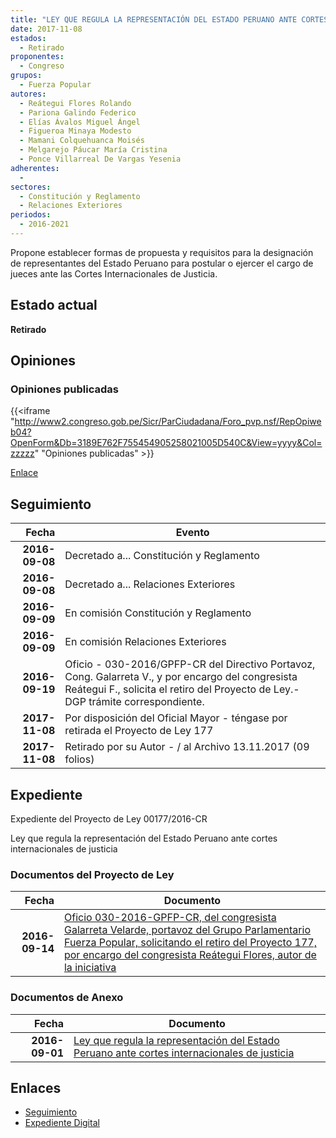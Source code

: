 ```yaml
---
title: "LEY QUE REGULA LA REPRESENTACIÓN DEL ESTADO PERUANO ANTE CORTES INTERNACIONALES DE JUSTICIA"
date: 2017-11-08
estados: 
  - Retirado
proponentes: 
  - Congreso
grupos: 
  - Fuerza Popular
autores: 
  - Reátegui Flores Rolando
  - Pariona Galindo Federico
  - Elías Ávalos Miguel Ángel
  - Figueroa Minaya Modesto
  - Mamani Colquehuanca Moisés
  - Melgarejo Páucar María Cristina
  - Ponce Villarreal De Vargas Yesenia
adherentes: 
  - 
sectores: 
  - Constitución y Reglamento
  - Relaciones Exteriores
periodos: 
  - 2016-2021
---
```


Propone establecer formas de propuesta y requisitos para la designación de representantes del Estado Peruano para postular o ejercer el cargo de jueces ante las Cortes Internacionales de Justicia.


## Estado actual

**Retirado**

## Opiniones

### Opiniones publicadas

{{<iframe "http://www2.congreso.gob.pe/Sicr/ParCiudadana/Foro_pvp.nsf/RepOpiweb04?OpenForm&Db=3189E762F755454905258021005D540C&View=yyyy&Col=zzzzz" "Opiniones publicadas" >}}

[Enlace](http://www2.congreso.gob.pe/Sicr/ParCiudadana/Foro_pvp.nsf/RepOpiweb04?OpenForm&Db=3189E762F755454905258021005D540C&View=yyyy&Col=zzzzz)

## Seguimiento

| Fecha | Evento |
|------:|--------|
| **2016-09-08** | Decretado a... Constitución y Reglamento|
| **2016-09-08** | Decretado a... Relaciones Exteriores|
| **2016-09-09** | En comisión Constitución y Reglamento|
| **2016-09-09** | En comisión Relaciones Exteriores|
| **2016-09-19** | Oficio - 030-2016/GPFP-CR del Directivo Portavoz, Cong. Galarreta V., y por encargo del congresista Reátegui F., solicita el retiro del Proyecto de Ley.-DGP trámite correspondiente.|
| **2017-11-08** | Por disposición del Oficial Mayor - téngase por retirada el Proyecto de Ley 177|
| **2017-11-08** | Retirado por su Autor - / al Archivo 13.11.2017 (09 folios)|


## Expediente

Expediente del Proyecto de Ley 00177/2016-CR

Ley que regula la representación del Estado Peruano ante cortes internacionales de justicia


### Documentos del Proyecto de Ley

| Fecha | Documento |
|------:|--------|
| **2016-09-14** | [Oficio 030-2016-GPFP-CR, del congresista Galarreta Velarde, portavoz del Grupo Parlamentario Fuerza Popular, solicitando el retiro del Proyecto 177, por encargo del congresista Reátegui Flores, autor de la iniciativa](http://www.leyes.congreso.gob.pe/Documentos/2016_2021/Oficios/Congresistas/OFICIO-030-2016-GPFP-CR.pdf) |

### Documentos de Anexo

| Fecha | Documento |
|------:|--------|
| **2016-09-01** | [Ley que regula la representación del Estado Peruano ante cortes internacionales de justicia](http://www.leyes.congreso.gob.pe/Documentos/2016_2021/Proyectos_de_Ley_y_de_Resoluciones_Legislativas/PL0017720160901..pdf) |

## Enlaces 

- [Seguimiento](http://www2.congreso.gob.pe/Sicr/TraDocEstProc/CLProLey2016.nsf/f7fff46988ca05b1052578e100829cc7/b204059b0345c14e0525802100548620?OpenDocument)
- [Expediente Digital](http://www2.congreso.gob.pehttp://www2.congreso.gob.pe/Sicr/TraDocEstProc/CLProLey2016.nsf/f7fff46988ca05b1052578e100829cc7/b204059b0345c14e0525802100548620?OpenDocument&Click=05257FB7005EB655.eb71d0cf91d8294e05256cdf006b5706/$Body/0.1C6C)
